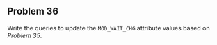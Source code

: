## Problem 36
Write the queries to update the `MOD_WAIT_CHG` attribute values based on *Problem 35*.